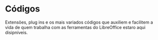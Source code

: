 # Códigos

Extensões, plug ins e os mais variados códigos que auxiliem e facilitem a vida de quem trabalha com as ferramentas do LibreOffice estaro aqui disipníveis.
